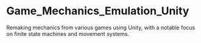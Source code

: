 # Game_Mechanics_Emulation_Unity
 Remaking mechanics from various games using Unity, with a notable focus on finite state machines and movement systems.
